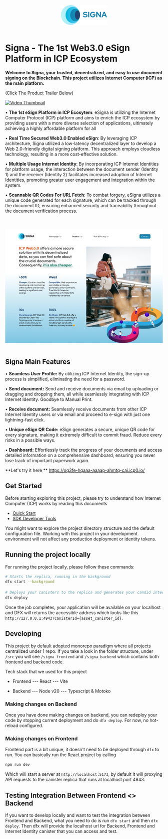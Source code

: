 <h1 align="center">
    <a href="#">
        <img src="./src/signa_frontend/public/SignaLogo.svg" style="margin-top:10px;margin-bottom:10px;width:150px;" alt="Signa Logo" width="400">
    </a>
</h1>

# Signa - The 1st Web3.0 eSign Platform in ICP Ecosystem
**Welcome to Signa, your trusted, decentralized, and easy to use document signing on the Blockchain. This project utilizes Internet Computer (ICP) as the main platform.**

(Click The Product Trailer Below)

[![Video Thumbnail](https://img.youtube.com/vi/kjK_8_tSr7E/0.jpg)](https://www.youtube.com/watch?v=kjK_8_tSr7E)


•	**The 1st eSign Platform in ICP Ecosytem**: eSigna is utilizing the Internet Computer Protocol (ICP) platform and aims to enrich the ICP ecosystem by providing users with a more diverse selection of applications, ultimately achieving a highly affordable platform for all

•	**Real Time Secured Web3.0 Enabled eSign**: By leveraging ICP architecture, Signa utilized a low-latency decentralized layer to develop a Web 2.0-friendly digital signing platform. This approach employs cloudless technology, resulting in a more cost-effective solution.

•	**Multiple Usage Internet Identity**: By incorporating ICP Internet Identities for platform usage, the interaction between the document sender (Identity 1) and the receiver (Identity 2) facilitates increased adoption of Internet Identities, promoting greater user engagement and integration within the system.

•	**Scannable QR Codes For URL Fetch**: To combat forgery, eSigna utilizes a unique code generated for each signature, which can be tracked through the document ID, ensuring enhanced security and traceability throughout the document verification process.

<h1 align="center">
    <img src="./src/signa_frontend/public/SignaProductPage.jpeg" style="margin-top:10px;margin-bottom:10px" alt="Signa Product Page" width="750"></a>
</h1>

## Signa Main Features
•	**Seamless User Profile:** By utilizing ICP Internet Identity, the sign-up process is simplified, eliminating the need for a password. 

•	**Send document:** Send and receive documents via email by uploading or dragging and dropping them, all while seamlessly integrating with ICP Internet Identity. Goodbye to Manual Print.

•	**Receive document:** Seamlessly receive documents from other ICP Internet Identity users or via email and proceed to e-sign with just one lightning-fast click.

•	**Unique eSign QR Code:** eSign generates a secure, unique QR code for every signature, making it extremely difficult to commit fraud. Reduce every risks in a possible ways.

•	**Dashboard:** Effortlessly track the progress of your documents and access detailed information on a comprehensive dashboard, ensuring you never lose track of important paperwork again.

**Let's try it here
**
https://oq3fe-hqaaa-aaaap-ahmtq-cai.icp0.io/

## Get Started

Before starting exploring this project, please try to understand how Internet Computer (ICP) works by reading this documents

- [Quick Start](https://internetcomputer.org/docs/current/developer-docs/setup/deploy-locally)
- [SDK Developer Tools](https://internetcomputer.org/docs/current/developer-docs/setup/install)

You might want to explore the project directory structure and the default configuration file. Working with this project in your development environment will not affect any production deployment or identity tokens.

## Running the project locally

For running the project locally, please follow these commands:

```bash
# Starts the replica, running in the background
dfx start --background

# Deploys your canisters to the replica and generates your candid interface
dfx deploy
```

Once the job completes, your application will be available on your localhost and DFX will returns the accessible address which looks like this `http://127.0.0.1:4943?canisterId={asset_canister_id}`.

## Developing

This project by default adopted monorepo paradigm where all projects centralized under 1 repo. If you take a look in the folder structure, under `/src` you will see `/signa_frontend` and `/signa_backend` which contains both frontend and backend code.

Tech stack that we used for this project
- Frontend
--- React
--- Vite

- Backend
--- Node v20
--- Typescript & Motoko

### Making changes on Backend

Once you have done making changes on backend, you can redeploy your code by stopping current deployment and do `dfx deploy`. For now, no hot-reload configured.

### Making changes on Frontend

Frontend part is a bit unique, it doesn't need to be deployed through `dfx` to run. You can basically run the React project by calling

```bash
npm run dev
```

Which will start a server at `http://localhost:5173`, by default it will proxying API requests to the canister replica that runs at localhost port 4943.

## Testing Integration Between Frontend <> Backend

If you want to develop locally and want to test the integration between Frontend and Backend, what you need to do is run `dfx start` and then `dfx deploy`. Then dfx will provide the localhost url for Backend, Frontend and Internet Identity canister that you can access and test.
